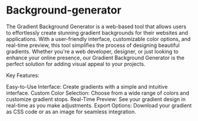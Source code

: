 # Background-generator
The Gradient Background Generator is a web-based tool that allows users to effortlessly create stunning gradient backgrounds for their websites and applications. With a user-friendly interface, customizable color options, and real-time preview, this tool simplifies the process of designing beautiful gradients. Whether you're a web developer, designer, or just looking to enhance your online presence, our Gradient Background Generator is the perfect solution for adding visual appeal to your projects.

Key Features:

Easy-to-Use Interface: Create gradients with a simple and intuitive interface.
Custom Color Selection: Choose from a wide range of colors and customize gradient stops.
Real-Time Preview: See your gradient design in real-time as you make adjustments.
Export Options: Download your gradient as CSS code or as an image for seamless integration.
